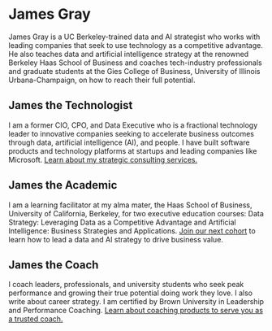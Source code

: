 
# James Gray
James Gray is a UC Berkeley-trained data and AI strategist who works with leading companies that seek to use technology as a competitive advantage. He also teaches data and artificial intelligence strategy at the renowned Berkeley Haas School of Business and coaches tech-industry professionals and graduate students at the Gies College of Business, University of Illinois Urbana-Champaign, on how to reach their full potential.
## James the Technologist
I am a former CIO, CPO, and Data Executive who is a fractional technology leader to innovative companies seeking to accelerate business outcomes through data, artificial intelligence (AI), and people.  I have built software products and technology platforms at startups and leading companies like Microsoft. [Learn about my strategic consulting services.](https://www.jamesgray.io/technology-leader)
## James the Academic
I am a learning facilitator at my alma mater, the Haas School of Business, University of California, Berkeley, for two executive education courses: Data Strategy: Leveraging Data as a Competitive Advantage and Artificial Intelligence: Business Strategies and Applications. [Join our next cohort](https://www.jamesgray.io/university-instructor) to learn how to lead a data and AI strategy to drive business value. 
## James the Coach
I coach leaders, professionals, and university students who seek peak performance and growing their true potential doing work they love. I also write about career strategy. I am certified by Brown University in Leadership and Performance Coaching. [Learn about coaching products to serve you as a trusted coach.](https://www.jamesgray.io/coach)

<!--
**jamesgray007/jamesgray007** is a ✨ _special_ ✨ repository because its `README.md` (this file) appears on your GitHub profile.

Here are some ideas to get you started:

- 🔭 I’m currently working on ...
- 🌱 I’m currently learning ...
- 👯 I’m looking to collaborate on ...
- 🤔 I’m looking for help with ...
- 💬 Ask me about ...
- 📫 How to reach me: ...
- 😄 Pronouns: ...
- ⚡ Fun fact: ...
-->

